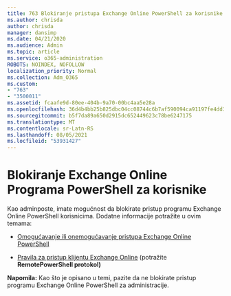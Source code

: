 ```yaml
---
title: 763 Blokiranje pristupa Exchange Online PowerShell za korisnike
ms.author: chrisda
author: chrisda
manager: dansimp
ms.date: 04/21/2020
ms.audience: Admin
ms.topic: article
ms.service: o365-administration
ROBOTS: NOINDEX, NOFOLLOW
localization_priority: Normal
ms.collection: Adm_O365
ms.custom:
- "763"
- "3500011"
ms.assetid: fcaafe9d-80ee-404b-9a70-00bc4aa5e28a
ms.openlocfilehash: 36d4b4bb25b825dbc04cc08744c6b7af590094ca91197fe4dd3d3a92c653cb0a
ms.sourcegitcommit: b5f7da89a650d2915dc652449623c78be6247175
ms.translationtype: MT
ms.contentlocale: sr-Latn-RS
ms.lasthandoff: 08/05/2021
ms.locfileid: "53931427"
---
```

# <a name="blocking-exchange-online-powershell-access-for-users"></a>Blokiranje Exchange Online Programa PowerShell za korisnike
Kao adminposte, imate mogućnost da blokirate pristup programu Exchange Online PowerShell korisnicima. Dodatne informacije potražite u ovim temama:

- [Omogućavanje ili onemogućavanje pristupa Exchange Online PowerShell](https://docs.microsoft.com/powershell/exchange/exchange-online/disable-access-to-exchange-online-powershell)

- [Pravila za pristup klijentu Exchange Online](https://technet.microsoft.com/library/mt842508.aspx) (potražite **RemotePowerShell protokol)** 

**Napomila:** Kao što je opisano u temi, pazite da ne blokirate pristup programu Exchange Online PowerShell za administracije.
